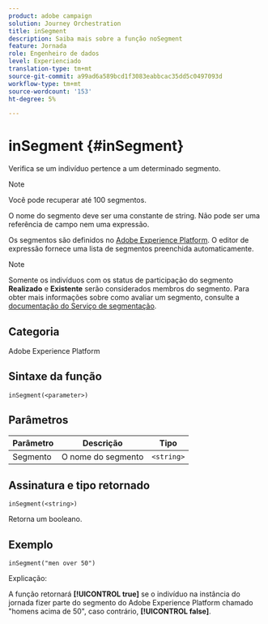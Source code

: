 ```yaml
---
product: adobe campaign
solution: Journey Orchestration
title: inSegment
description: Saiba mais sobre a função noSegment
feature: Jornada
role: Engenheiro de dados
level: Experienciado
translation-type: tm+mt
source-git-commit: a99ad6a589bcd1f3083eabbcac35dd5c0497093d
workflow-type: tm+mt
source-wordcount: '153'
ht-degree: 5%

---
```



# inSegment {#inSegment}

Verifica se um indivíduo pertence a um determinado segmento.

>[!NOTE]
>
>Você pode recuperar até 100 segmentos.

O nome do segmento deve ser uma constante de string. Não pode ser uma referência de campo nem uma expressão.

Os segmentos são definidos no [Adobe Experience Platform](https://platform.adobe.com/segment/overview). O editor de expressão fornece uma lista de segmentos preenchida automaticamente.

>[!NOTE]
>
>Somente os indivíduos com os status de participação do segmento **Realizado** e **Existente** serão considerados membros do segmento. Para obter mais informações sobre como avaliar um segmento, consulte a [documentação do Serviço de segmentação](https://experienceleague.adobe.com/docs/experience-platform/segmentation/tutorials/evaluate-a-segment.html?lang=en#interpret-segment-results).

## Categoria

Adobe Experience Platform

## Sintaxe da função

`inSegment(<parameter>)`

## Parâmetros

| Parâmetro | Descrição | Tipo |
|--- |--- |--- |
| Segmento | O nome do segmento | `<string>` |

## Assinatura e tipo retornado

`inSegment(<string>)`

Retorna um booleano.

## Exemplo

`inSegment("men over 50")`

Explicação:

A função retornará **[!UICONTROL true]** se o indivíduo na instância do jornada fizer parte do segmento do Adobe Experience Platform chamado &quot;homens acima de 50&quot;, caso contrário, **[!UICONTROL false]**.
